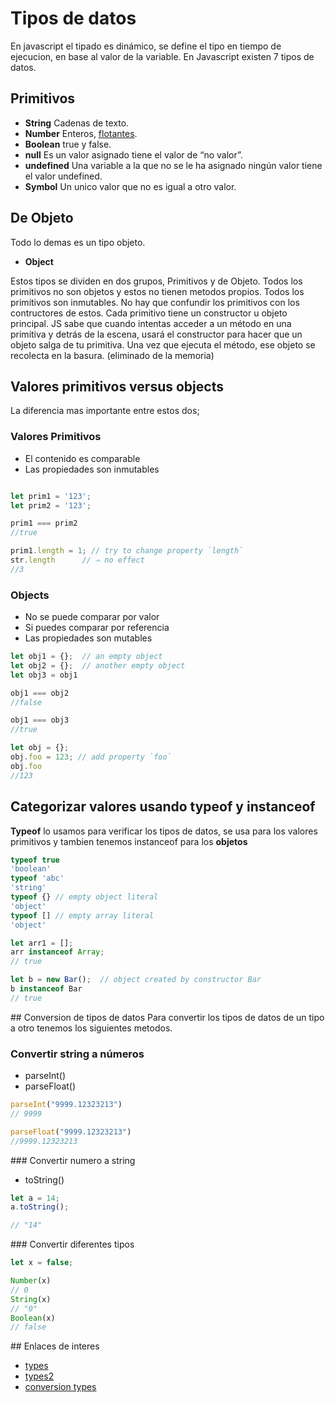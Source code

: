 # Tipos de datos

En javascript el tipado es dinámico, se define el tipo en tiempo de ejecucion, en base al valor de la variable. En Javascript existen 7 tipos de datos.

## Primitivos

* __String__ Cadenas de texto.
* __Number__ Enteros, [flotantes](https://es.wikipedia.org/wiki/Coma_flotante).
* __Boolean__ true y false.
* __null__ Es un valor asignado tiene el valor de “no valor”.
* __undefined__ Una variable a la que no se le ha asignado ningún valor tiene el valor undefined.
* __Symbol__ Un unico valor que no es igual a otro valor.

## De Objeto

Todo lo demas es un tipo objeto.

* __Object__

Estos tipos se dividen en dos grupos, Primitivos y de Objeto.
Todos los primitivos no son objetos  y estos no tienen metodos propios. Todos los primitivos son inmutables.
No hay que confundir los primitivos con los contructores de estos. Cada primitivo tiene un constructor u objeto principal. JS sabe que cuando intentas acceder a un método en una primitiva y detrás de la escena, usará el constructor para hacer que un objeto salga de tu primitiva. Una vez que ejecuta el método, ese objeto se recolecta en la basura. (eliminado de la memoria)

## Valores primitivos versus objects

La diferencia mas importante entre estos dos;

### Valores Primitivos

* El contenido es comparable
* Las propiedades son inmutables

```javascript

let prim1 = '123';
let prim2 = '123';

prim1 === prim2
//true

prim1.length = 1; // try to change property `length`
str.length      // ⇒ no effect
//3
```

### Objects

* No se puede comparar por valor
* Si puedes comparar por referencia
* Las propiedades son mutables

```javascript
let obj1 = {};  // an empty object
let obj2 = {};  // another empty object
let obj3 = obj1

obj1 === obj2
//false

obj1 === obj3
//true

let obj = {};
obj.foo = 123; // add property `foo`
obj.foo
//123

```

## Categorizar valores usando typeof y instanceof

__Typeof__ lo usamos para verificar los tipos de datos, se usa para los valores primitivos y tambien tenemos instanceof para los __objetos__

```javascript
typeof true
'boolean'
typeof 'abc'
'string'
typeof {} // empty object literal
'object'
typeof [] // empty array literal
'object'
```

```javascript
let arr1 = [];
arr instanceof Array;
// true

let b = new Bar();  // object created by constructor Bar
b instanceof Bar
// true
```

## Conversion de tipos de datos
Para convertir los tipos de datos de un tipo a otro tenemos los siguientes metodos.

### Convertir string a números

* parseInt()
* parseFloat()

```javascript
parseInt("9999.12323213")
// 9999

parseFloat("9999.12323213")
//9999.12323213
```

### Convertir numero a string

* toString()

```javascript
let a = 14;
a.toString();

// "14"
```

### Convertir diferentes tipos

```javascript
let x = false;

Number(x)
// 0
String(x)
// "0"
Boolean(x)
// false
```

## Enlaces de interes

* [types](https://developer.mozilla.org/es/docs/Web/JavaScript/Guide/Grammar_and_types)
* [types2](https://javascript.info/types)
* [conversion types](https://www.w3schools.com/jsref/jsref_type_conversion.asp)